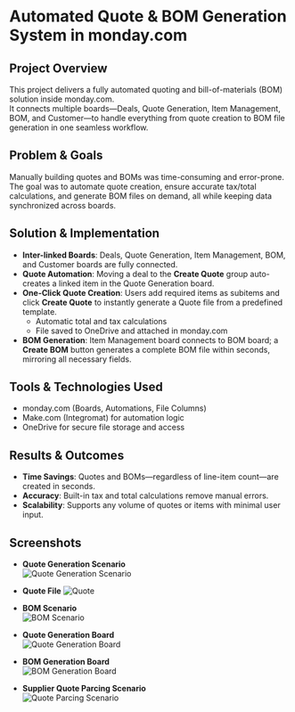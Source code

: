 # Automated Quote & BOM Generation System in monday.com

##  Project Overview
This project delivers a fully automated quoting and bill-of-materials (BOM) solution inside monday.com.  
It connects multiple boards—Deals, Quote Generation, Item Management, BOM, and Customer—to handle everything from quote creation to BOM file generation in one seamless workflow.

##  Problem & Goals
Manually building quotes and BOMs was time-consuming and error-prone.  
The goal was to automate quote creation, ensure accurate tax/total calculations, and generate BOM files on demand, all while keeping data synchronized across boards.

##  Solution & Implementation
- **Inter-linked Boards**: Deals, Quote Generation, Item Management, BOM, and Customer boards are fully connected.
- **Quote Automation**: Moving a deal to the **Create Quote** group auto-creates a linked item in the Quote Generation board.
- **One-Click Quote Creation**: Users add required items as subitems and click **Create Quote** to instantly generate a Quote file from a predefined template.  
  - Automatic total and tax calculations  
  - File saved to OneDrive and attached in monday.com
- **BOM Generation**: Item Management board connects to BOM board; a **Create BOM** button generates a complete BOM file within seconds, mirroring all necessary fields.

##  Tools & Technologies Used
- monday.com (Boards, Automations, File Columns)
- Make.com (Integromat) for automation logic
- OneDrive for secure file storage and access

##  Results & Outcomes
- **Time Savings**: Quotes and BOMs—regardless of line-item count—are created in seconds.  
- **Accuracy**: Built-in tax and total calculations remove manual errors.  
- **Scalability**: Supports any volume of quotes or items with minimal user input.

##  Screenshots

- **Quote Generation Scenario**  
![Quote Generation Scenario](https://raw.githubusercontent.com/ViktorAutomation/Portfolio-Automation/main/Automated%20Quote%20&%20BOM%20Generation%20System%20in%20Monday/Quote%20Generation.png)

- **Quote File**
![Quote](https://raw.githubusercontent.com/ViktorAutomation/Portfolio-Automation/main/Automated%20Quote%20&%20BOM%20Generation%20System%20in%20Monday/Quote.png)

- **BOM Scenario**  
![BOM Scenario](https://raw.githubusercontent.com/ViktorAutomation/Portfolio-Automation/main/Automated%20Quote%20&%20BOM%20Generation%20System%20in%20Monday/BOM%20Scenario.png)

- **Quote Generation Board**  
![Quote Generation Board](https://raw.githubusercontent.com/ViktorAutomation/Portfolio-Automation/main/Automated%20Quote%20&%20BOM%20Generation%20System%20in%20Monday/Quote%20Board.png)

- **BOM Generation Board**  
![BOM Generation Board](https://raw.githubusercontent.com/ViktorAutomation/Portfolio-Automation/main/Automated%20Quote%20&%20BOM%20Generation%20System%20in%20Monday/BOM%20Board.png)

- **Supplier Quote Parcing Scenario**  
![Quote Parcing Scenario](https://raw.githubusercontent.com/ViktorAutomation/Portfolio-Automation/main/Automated%20Quote%20&%20BOM%20Generation%20System%20in%20Monday/Quote%20Scenario.png)
